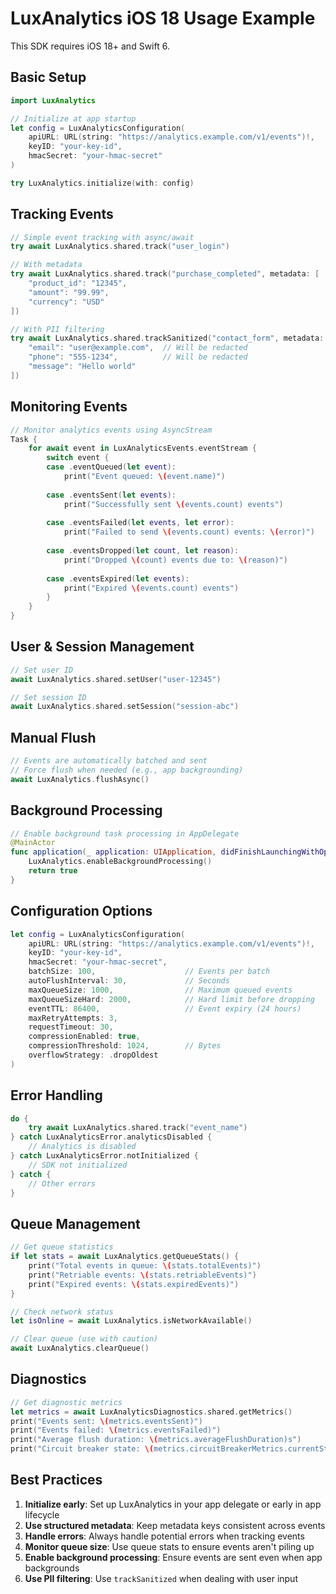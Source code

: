 # LuxAnalytics iOS 18 Usage Example

This SDK requires iOS 18+ and Swift 6.

## Basic Setup

```swift
import LuxAnalytics

// Initialize at app startup
let config = LuxAnalyticsConfiguration(
    apiURL: URL(string: "https://analytics.example.com/v1/events")!,
    keyID: "your-key-id",
    hmacSecret: "your-hmac-secret"
)

try LuxAnalytics.initialize(with: config)
```

## Tracking Events

```swift
// Simple event tracking with async/await
try await LuxAnalytics.shared.track("user_login")

// With metadata
try await LuxAnalytics.shared.track("purchase_completed", metadata: [
    "product_id": "12345",
    "amount": "99.99",
    "currency": "USD"
])

// With PII filtering
try await LuxAnalytics.shared.trackSanitized("contact_form", metadata: [
    "email": "user@example.com",  // Will be redacted
    "phone": "555-1234",          // Will be redacted
    "message": "Hello world"
])
```

## Monitoring Events

```swift
// Monitor analytics events using AsyncStream
Task {
    for await event in LuxAnalyticsEvents.eventStream {
        switch event {
        case .eventQueued(let event):
            print("Event queued: \(event.name)")
            
        case .eventsSent(let events):
            print("Successfully sent \(events.count) events")
            
        case .eventsFailed(let events, let error):
            print("Failed to send \(events.count) events: \(error)")
            
        case .eventsDropped(let count, let reason):
            print("Dropped \(count) events due to: \(reason)")
            
        case .eventsExpired(let events):
            print("Expired \(events.count) events")
        }
    }
}
```

## User & Session Management

```swift
// Set user ID
await LuxAnalytics.shared.setUser("user-12345")

// Set session ID
await LuxAnalytics.shared.setSession("session-abc")
```

## Manual Flush

```swift
// Events are automatically batched and sent
// Force flush when needed (e.g., app backgrounding)
await LuxAnalytics.flushAsync()
```

## Background Processing

```swift
// Enable background task processing in AppDelegate
@MainActor
func application(_ application: UIApplication, didFinishLaunchingWithOptions launchOptions: [UIApplication.LaunchOptionsKey: Any]?) -> Bool {
    LuxAnalytics.enableBackgroundProcessing()
    return true
}
```

## Configuration Options

```swift
let config = LuxAnalyticsConfiguration(
    apiURL: URL(string: "https://analytics.example.com/v1/events")!,
    keyID: "your-key-id",
    hmacSecret: "your-hmac-secret",
    batchSize: 100,                    // Events per batch
    autoFlushInterval: 30,             // Seconds
    maxQueueSize: 1000,                // Maximum queued events
    maxQueueSizeHard: 2000,            // Hard limit before dropping
    eventTTL: 86400,                   // Event expiry (24 hours)
    maxRetryAttempts: 3,
    requestTimeout: 30,
    compressionEnabled: true,
    compressionThreshold: 1024,        // Bytes
    overflowStrategy: .dropOldest
)
```

## Error Handling

```swift
do {
    try await LuxAnalytics.shared.track("event_name")
} catch LuxAnalyticsError.analyticsDisabled {
    // Analytics is disabled
} catch LuxAnalyticsError.notInitialized {
    // SDK not initialized
} catch {
    // Other errors
}
```

## Queue Management

```swift
// Get queue statistics
if let stats = await LuxAnalytics.getQueueStats() {
    print("Total events in queue: \(stats.totalEvents)")
    print("Retriable events: \(stats.retriableEvents)")
    print("Expired events: \(stats.expiredEvents)")
}

// Check network status
let isOnline = await LuxAnalytics.isNetworkAvailable()

// Clear queue (use with caution)
await LuxAnalytics.clearQueue()
```

## Diagnostics

```swift
// Get diagnostic metrics
let metrics = await LuxAnalyticsDiagnostics.shared.getMetrics()
print("Events sent: \(metrics.eventsSent)")
print("Events failed: \(metrics.eventsFailed)")
print("Average flush duration: \(metrics.averageFlushDuration)s")
print("Circuit breaker state: \(metrics.circuitBreakerMetrics.currentState)")
```

## Best Practices

1. **Initialize early**: Set up LuxAnalytics in your app delegate or early in app lifecycle
2. **Use structured metadata**: Keep metadata keys consistent across events
3. **Handle errors**: Always handle potential errors when tracking events
4. **Monitor queue size**: Use queue stats to ensure events aren't piling up
5. **Enable background processing**: Ensure events are sent even when app backgrounds
6. **Use PII filtering**: Use `trackSanitized` when dealing with user input